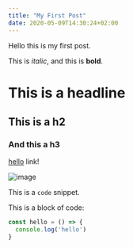 ```yaml
---
title: "My First Post"
date: 2020-05-09T14:30:24+02:00
---
```


Hello this is my first post.

This is *italic*, and this is **bold**.

# This is a headline

## This is a h2

### And this a h3

[hello](https://google.com) link!

![image](/images/guy.jpg)

This is a `code` snippet.

This is a block of code:

```javascript
const hello = () => {
  console.log('hello')
}
```